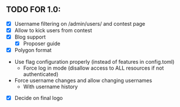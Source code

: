 TODO FOR 1.0:
---

- [x] Username filtering on /admin/users/ and contest page
- [x] Allow to kick users from contest
- [x] Blog support
    - [x] Proposer guide
- [x] Polygon format
- Use flag configuration properly (instead of features in config.toml)
    - Force log in mode (disallow access to ALL resources if not authenticated)
- Force username changes and allow changing usernames
    - With username history
- [x] Decide on final logo

